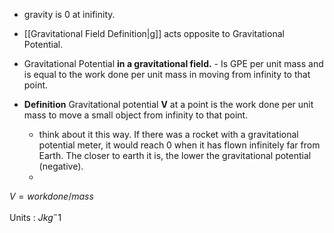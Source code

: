 - gravity is 0 at inifinity.
- [[Gravitational Field Definition|g]] acts opposite to Gravitational Potential.
- Gravitational Potential **in a gravitational field.** - Is GPE per unit mass and is equal to the work done per unit mass in moving from infinity to that point. 



- **Definition** Gravitational potential **V** at a point is the work done per unit mass to move a small object from infinity to that point. 
	- think about it this way. If there was a rocket with a gravitational potential meter, it would reach 0 when it has flown infinitely far from Earth. The closer to earth it is, the lower the gravitational potential (negative).
	- 

$V = work done/mass$ 

Units : $Jkg^-1$
